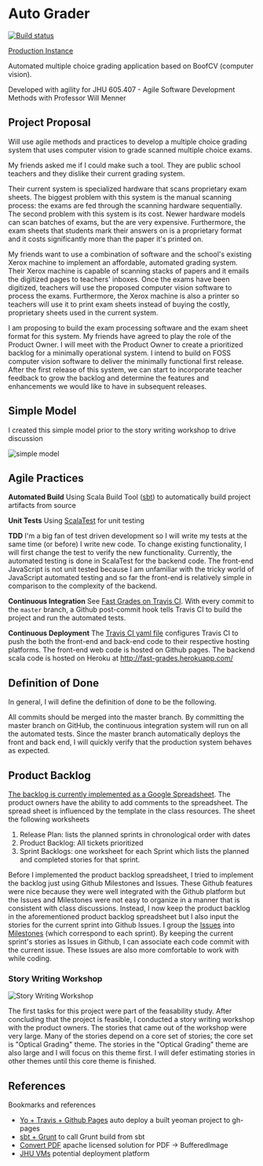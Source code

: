 # Auto Grader

[![Build status](https://travis-ci.org/gilday/fast-grades.png?branch=master)](https://travis-ci.org/gilday/fast-grades)

[Production Instance](http://gilday.github.io/fast-grades)

Automated multiple choice grading application based on BoofCV (computer vision).

Developed with agility for JHU 605.407 - Agile Software Development Methods with Professor Will Menner

## Project Proposal

Will use agile methods and practices to develop a multiple choice grading system that uses computer vision to grade scanned multiple choice exams.

My friends asked me if I could make such a tool. They are public school teachers and they dislike their current grading system.

Their current system is specialized hardware that scans proprietary exam sheets. The biggest problem with this system is the manual scanning process: the exams are fed through the scanning hardware sequentially. The second problem with this system is its cost. Newer hardware models can scan batches of exams, but the are very expensive. Furthermore, the exam sheets that students mark their answers on is a proprietary format and it costs significantly more than the paper it's printed on.

My friends want to use a combination of software and the school's existing Xerox machine to implement an affordable, automated grading system. Their Xerox machine is capable of scanning stacks of papers and it emails the digitized pages to teachers' inboxes. Once the exams have been digitized, teachers will use the proposed computer vision software to process the exams. Furthermore, the Xerox machine is also a printer so teachers will use it to print exam sheets instead of buying the costly, proprietary sheets used in the current system.

I am proposing to build the exam processing software and the exam sheet format for this system. My friends have agreed to play the role of the Product Owner. I will meet with the Product Owner to create a prioritized backlog for a minimally operational system. I intend to build on FOSS computer vision software to deliver the minimally functional first release. After the first release of this system, we can start to incorporate teacher feedback to grow the backlog and determine the features and enhancements we would like to have in subsequent releases.


## Simple Model

I created this simple model prior to the story writing workshop to drive discussion

![simple model](https://raw.github.com/gilday/fast-grades/master/docs/simple-model-small.jpeg)

## Agile Practices

**Automated Build** Using Scala Build Tool ([sbt](http://www.scala-sbt.org/)) to automatically build project artifacts from source

**Unit Tests** Using [ScalaTest](fhttp://www.scalatest.org/) for unit testing

**TDD** I'm a big fan of test driven development so I will write my tests at the same time (or before) I write new code. To change existing functionality, I will first change the test to verify the new functionality. 
Currently, the automated testing is done in ScalaTest for the backend code. The front-end JavaScript is not unit tested because I am unfamiliar with the tricky world of JavaScript automated testing and so far the front-end is relatively simple in comparison to the complexity of the backend. 

**Continuous Integration** See [Fast Grades on Travis CI](https://travis-ci.org/gilday/fast-grades). With every commit to the `master` branch, a Github post-commit hook tells Travis CI to build the project and run the automated tests.

**Continuous Deployment** The [Travis CI yaml file](https://github.com/gilday/fast-grades/blob/master/.travis.yml) configures Travis CI to push the both the front-end and back-end code to their respective hosting platforms. The front-end web code is hosted on Github pages. The backend scala code is hosted on Heroku at http://fast-grades.herokuapp.com/

## Definition of Done

In general, I will define the definition of done to be the following. 

All commits should be merged into the master branch. By committing the master branch on GitHub, the continuous integration system will run on all the automated tests.
Since the master branch automatically deploys the front and back end, I will quickly verify that the production system behaves as expected.

## Product Backlog

[The backlog is currently implemented as a Google Spreadsheet](https://docs.google.com/spreadsheet/ccc?key=0AteH1qcLQxi-dGxkRHR2YjdQWEMxLWx2WWVLZ05HZlE&usp=sharing). The product owners have the ability to add comments to the spreadsheet. 
The spread sheet is influenced by the template in the class resources. The sheet the following worksheets

1. Release Plan: lists the planned sprints in chronological order with dates
2. Product Backlog: All tickets prioritized
3. Sprint Backlogs: one worksheet for each Sprint which lists the planned and completed stories for that sprint.

Before I implemented the product backlog spreadsheet, I tried to implement the backlog just using Github Milestones and Issues. These Github features were nice because they were well integrated with the Github platform but the Issues and Milestones were not easy to organize in a manner that is consistent with class discussions. 
Instead, I now keep the product backlog in the aforementioned product backlog spreadsheet but I also input the stories for the current sprint into Github Issues. I group the [Issues](https://github.com/gilday/fast-grades/issues?state=open) into [Milestones](https://github.com/gilday/fast-grades/issues/milestones) (which correspond to each sprint). By keeping the current sprint's stories as Issues in Github, I can associate each code commit with the current issue. These Issues are also more comfortable to work with while coding.

### Story Writing Workshop

![Story Writing Workshop](https://raw.github.com/gilday/fast-grades/master/docs/story-workshop.png)

The first tasks for this project were part of the feasability study. After concluding that the project is feasible, I conducted a story writing workshop with the product owners. The stories that came out of the workshop were very large. Many of the stories depend on a core set of stories; the core set is "Optical Grading" theme. 
The stories in the "Optical Grading" theme are also large and I will focus on this theme first. I will defer estimating stories in other themes until this core theme is finished. 

## References

Bookmarks and references

* [Yo + Travis + Github Pages](https://coderwall.com/p/ndaemg) auto deploy a built yeoman project to gh-pages
* [sbt + Grunt](https://github.com/parkotron/sbt-grunt-task) to call Grunt build from sbt
* [Convert PDF](http://www.icesoft.org/wiki/display/PDF/Converting+PDF+Page+Renderings) apache licensed solution for PDF -> BufferedImage
* [JHU VMs](https://support.cs.jhu.edu/wiki/Requesting_A_Virtual_Machine) potential deployment platform
